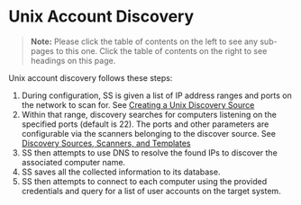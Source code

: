[title]: # "Unix Account Discovery"
[tags]: # "unix, discovery"
[priority]: # "1000"

# Unix Account Discovery

> **Note:** Please click the table of contents on the left to see any sub-pages to this one. Click the table of contents on the right to see headings on this page.

Unix account discovery follows these steps:

1. During configuration, SS is given a list of IP address ranges and ports on the network to scan for.  See [Creating a Unix Discovery Source](./creating-unix-discovery-source/index.md)
1. Within that range, discovery searches for computers listening on the specified ports (default is 22). The ports and other parameters are configurable via the scanners belonging to the discover source. See [Discovery Sources, Scanners, and Templates](../../general-information/discovery-sources-scanners-templates/index.md)
1. SS then attempts to use DNS to resolve the found IPs to discover the associated computer name. 
1. SS saves all the collected information to its database. 
1. SS then attempts to connect to each computer using the provided credentials and query for a list of user accounts on the target system.